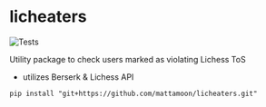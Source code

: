 # licheaters
![Tests](https://github.com/mattamoon/licheaters/actions/workflows/tests.yml/badge.svg) 

Utility package to check users marked as violating Lichess ToS

- utilizes Berserk & Lichess API

```
pip install "git+https://github.com/mattamoon/licheaters.git"
```





